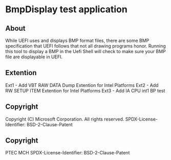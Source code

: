 # BmpDisplay test application

## About

While UEFI uses and displays BMP format files, there are some BMP specification that UEFI
follows that not all drawing programs honor.
Running this tool to display a BMP in the Uefi Shell will check to make sure your BMP file are
displayable in UEFI.

## Extention
Ext1 - Add VBT RAW DATA Dump Extention for Intel Platforms
Ext2 - Add RW SETUP ITEM Extention for Intel Platforms
Ext3 - Add IA CPU int1 BP test

## Copyright

Copyright (C) Microsoft Corporation. All rights reserved.
SPDX-License-Identifier: BSD-2-Clause-Patent

## Copyright
PTEC MCH
SPDX-License-Identifier: BSD-2-Clause-Patent

